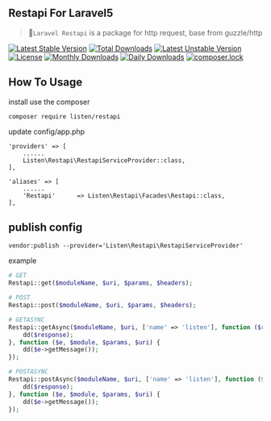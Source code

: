 ## Restapi For Laravel5

> 🚀`Laravel Restapi` is a package for http request, base from guzzle/http 

[![Latest Stable Version](https://poser.pugx.org/listen/restapi/v/stable)](https://packagist.org/packages/listen/restapi)
[![Total Downloads](https://poser.pugx.org/listen/restapi/downloads)](https://packagist.org/packages/listen/restapi)
[![Latest Unstable Version](https://poser.pugx.org/listen/restapi/v/unstable)](https://packagist.org/packages/listen/restapi)
[![License](https://poser.pugx.org/listen/restapi/license)](https://github.com/listen-rain/restapi/blob/master/LICENSE)
[![Monthly Downloads](https://poser.pugx.org/listen/restapi/d/monthly)](https://packagist.org/packages/listen/restapi)
[![Daily Downloads](https://poser.pugx.org/listen/restapi/d/daily)](https://packagist.org/packages/listen/restapi)
[![composer.lock](https://poser.pugx.org/listen/restapi/composerlock)](https://packagist.org/packages/listen/restapi)

##  How To Usage

install use the composer 
```
composer require listen/restapi
```

update config/app.php
```
'providers' => [
    ......
    Listen\Restapi\RestapiServiceProvider::class,
],
    
'aliases' => [
    ......
    'Restapi'      => Listen\Restapi\Facades\Restapi::class,
],
```

## publish config

```
vendor:publish --provider='Listen\Restapi\RestapiServiceProvider'
```

example
```php
# GET
Restapi::get($moduleName, $uri, $params, $headers);

# POST
Restapi::post($moduleName, $uri, $params, $headers);

# GETASYNC
Restapi::getAsync($moduleName, $uri, ['name' => 'listen'], function ($response, $module, $params, $uri) {
    dd($response);
}, function ($e, $module, $params, $uri) {
    dd($e->getMessage());
});

# POSTASYNC
Restapi::postAsync($moduleName, $uri, ['name' => 'listen'], function ($response, $module, $params, $uri) {
    dd($response);
}, function ($e, $module, $params, $uri) {
    dd($e->getMessage());
});
        
```

